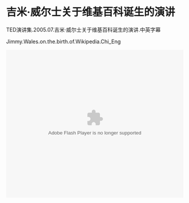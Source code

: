 吉米·威尔士关于维基百科诞生的演讲
========


TED演讲集.2005.07.吉米·威尔士关于维基百科诞生的演讲.中英字幕

Jimmy.Wales.on.the.birth.of.Wikipedia.Chi_Eng

<embed src="http://player.youku.com/player.php/sid/XMjE4NjIzMzM2/v.swf" quality="high" width="480" height="400" align="middle" allowScriptAccess="sameDomain" allowFullscreen="true" type="application/x-shockwave-flash"></embed>